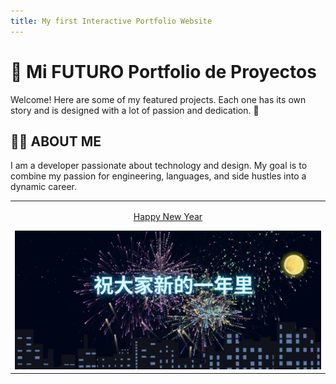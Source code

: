 ```yaml
---
title: My first Interactive Portfolio Website
---
```


# 🌟 Mi FUTURO Portfolio de Proyectos

Welcome! Here are some of my featured projects. Each one has its own story and is designed with a lot of passion and dedication. 🚀


## 👨‍💻 ABOUT ME

I am a developer passionate about technology and design. My goal is to combine my passion for engineering, languages, and side hustles into a dynamic career. 


<table align="center">  <!-- disposic centrado automático -->
    <!-- 第一行 -->
    <tr>
    <td valign="top">
        <a target="_blank" href="https://alexxlj.github.io/2025new_year/"> 
            <p align="center">Happy New Year</p>
            <img src="https://github.com/AlexxLJ/2025new_year/blob/main/%E7%A5%9D%E5%A4%A7%E5%AE%B6%E6%96%B0%E7%9A%84%E4%B8%80%E5%B9%B4%E9%87%8C.jpg"/> 
        </a>
    </td> <!-- Y Aquí ACABA, MÁX 4 columnas para que se vea bn.  -->
    </tr> <!-- CERRAMOS la fila.  -->
